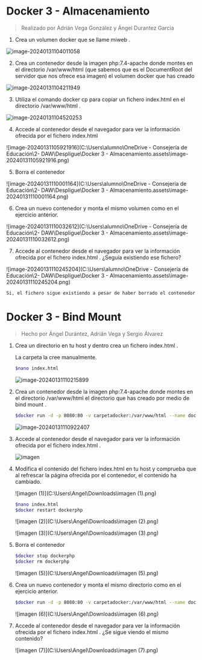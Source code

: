 # Docker 3 - Almacenamiento

> Realizado por Adrián Vega González y Ángel Durantez Garcia

1. Crea un volumen docker que se llame miweb .

![image-20240131104011058](C:\Users\alumno\AppData\Roaming\Typora\typora-user-images\image-20240131104011058.png)

2. Crea un contenedor desde la imagen php:7.4-apache donde montes en el directorio /var/www/html (que sabemos que es el DocumentRoot del servidor que nos ofrece esa imagen) el volumen docker que has creado

![image-20240131104211949](C:\Users\alumno\AppData\Roaming\Typora\typora-user-images\image-20240131104211949.png)

3. Utiliza el comando docker cp para copiar un fichero index.html en el directorio /var/www/html .

![image-20240131104520253](C:\Users\alumno\AppData\Roaming\Typora\typora-user-images\image-20240131104520253.png)

4. Accede al contenedor desde el navegador para ver la información ofrecida por el fichero index.html 

![image-20240131105921916](C:\Users\alumno\OneDrive - Consejería de Educación\2- DAW\Despligue\Docker 3 - Almacenamiento.assets\image-20240131105921916.png)

5. Borra el contenedor

![image-20240131110001164](C:\Users\alumno\OneDrive - Consejería de Educación\2- DAW\Despligue\Docker 3 - Almacenamiento.assets\image-20240131110001164.png)

6. Crea un nuevo contenedor y monta el mismo volumen como en el ejercicio anterior.

![image-20240131110032612](C:\Users\alumno\OneDrive - Consejería de Educación\2- DAW\Despligue\Docker 3 - Almacenamiento.assets\image-20240131110032612.png)

7. Accede al contenedor desde el navegador para ver la información ofrecida por el fichero index.html . ¿Seguía existiendo ese fichero?

![image-20240131110245204](C:\Users\alumno\OneDrive - Consejería de Educación\2- DAW\Despligue\Docker 3 - Almacenamiento.assets\image-20240131110245204.png)

`Si, el fichero sigue existiendo a pesar de haber borrado el contenedor`
# Docker 3 - Bind Mount

> Hecho por Ángel Durántez,  Adrián Vega y Sergio Álvarez

1. Crea un directorio en tu host y dentro crea un fichero index.html . 

   La carpeta la cree manualmente.

   ```bash
   $nano index.html
   ```

   ![image-20240131110215899](C:\Users\Angel\AppData\Roaming\Typora\typora-user-images\image-20240131110215899.png)

2. Crea un contenedor desde la imagen php:7.4-apache donde montes en el directorio /var/www/html el directorio que has creado por medio de bind mount . 

   ```bash
   $docker run -d -p 8080:80 -v carpetadocker:/var/www/html --name dockerphp php:7.4-apache
   ```

   ![image-20240131110922407](C:\Users\Angel\AppData\Roaming\Typora\typora-user-images\image-20240131110922407.png)

3. Accede al contenedor desde el navegador para ver la información ofrecida por el fichero index.html . 

   ![imagen](C:\Users\Angel\Downloads\imagen.png)

4. Modifica el contenido del fichero index.html en tu host y comprueba que al refrescar la página ofrecida por el contenedor, el contenido ha cambiado. 

   ![imagen (1)](C:\Users\Angel\Downloads\imagen (1).png)

   ```bash
   $nano index.html
   $docker restart dockerphp
   ```

   ![imagen (2)](C:\Users\Angel\Downloads\imagen (2).png)

   ![imagen (3)](C:\Users\Angel\Downloads\imagen (3).png)

5. Borra el contenedor 

   ```bash
   $docker stop dockerphp
   $docker rm dockerphp
   ```

   ![imagen (5)](C:\Users\Angel\Downloads\imagen (5).png)

6. Crea un nuevo contenedor y monta el mismo directorio como en el ejercicio anterior. 

   ```bash
   $docker run -d -p 8080:80 -v carpetadocker:/var/www/html --name dockerphp php:7.4-apache 
   ```

   ![imagen (6)](C:\Users\Angel\Downloads\imagen (6).png)

7. Accede al contenedor desde el navegador para ver la información ofrecida por el fichero index.html . ¿Se sigue viendo el mismo contenido?

   ![imagen (7)](C:\Users\Angel\Downloads\imagen (7).png)